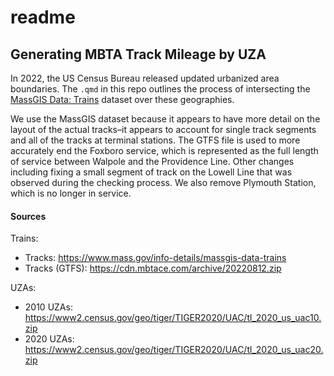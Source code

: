 readme
================

## Generating MBTA Track Mileage by UZA

In 2022, the US Census Bureau released updated urbanized area
boundaries. The `.qmd` in this repo outlines the process of intersecting
the [MassGIS Data:
Trains](https://www.mass.gov/info-details/massgis-data-trains) dataset
over these geographies.

We use the MassGIS dataset because it appears to have more detail on the
layout of the actual tracks–it appears to account for single track
segments and all of the tracks at terminal stations. The GTFS file is
used to more accurately end the Foxboro service, which is represented as
the full length of service between Walpole and the Providence Line.
Other changes including fixing a small segment of track on the Lowell
Line that was observed during the checking process. We also remove
Plymouth Station, which is no longer in service.

#### Sources

Trains:

- Tracks: https://www.mass.gov/info-details/massgis-data-trains
- Tracks (GTFS): https://cdn.mbtace.com/archive/20220812.zip

UZAs:

- 2010 UZAs:
  https://www2.census.gov/geo/tiger/TIGER2020/UAC/tl_2020_us_uac10.zip
- 2020 UZAs:
  https://www2.census.gov/geo/tiger/TIGER2020/UAC/tl_2020_us_uac20.zip
